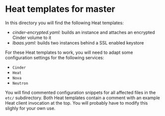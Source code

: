 # Heat templates for master

In this directory you will find the following Heat templates:

* *cinder-encrypted.yaml:* builds an instance and attaches an encrypted Cinder volume to it
* *lbaas.yaml:* builds two instances behind a SSL enabled keystore

For these Heat templates to work, you will need to adapt some configuration
settings for the following services:

* `Cinder`
* `Heat`
* `Nova`
* `Neutron`

You will find commented configuration snippets for all affected files in the
`etc/` subdirectory. Both Heat templates contain a comment with an example Heat
client invocation at the top. You will probably have to modify this slighly for
your own use.
